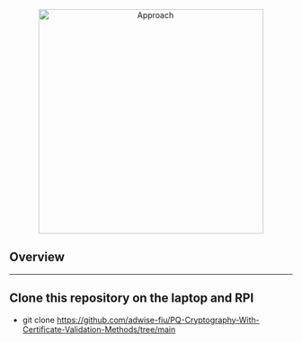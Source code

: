 <div align="center">
	<img src="[Pictures/Approach.png](https://github.com/adwise-fiu/PQ-Cryptography-With-Certificate-Validation-Methods/blob/main/Pictures/Approach.png)" alt="Approach" width="400" height="auto">
</div>


## Overview
----
Clone this repository on the laptop and RPI
----
- git clone https://github.com/adwise-fiu/PQ-Cryptography-With-Certificate-Validation-Methods/tree/main
